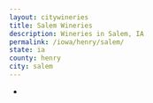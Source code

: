 ```yaml
---
layout: citywineries
title: Salem Wineries
description: Wineries in Salem, IA
permalink: /iowa/henry/salem/
state: ia
county: henry
city: salem
---
```

-
